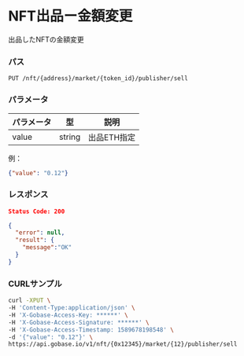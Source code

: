 # NFT出品ー金額変更

出品したNFTの金額変更

### パス
```
PUT /nft/{address}/market/{token_id}/publisher/sell
```

### パラメータ

|  パラメータ    |  型              | 説明                 |
| ------------ | ---------------- | ------------------- |
|  value       |  string          | 出品ETH指定          |

例：
```json
{"value": "0.12"}
```

### レスポンス
```json
Status Code: 200

{
  "error": null,
  "result": {
    "message":"OK"
  }
}
```

### CURLサンプル
```bash
curl -XPUT \
-H 'Content-Type:application/json' \
-H 'X-Gobase-Access-Key: ******' \
-H 'X-Gobase-Access-Signature: ******' \
-H 'X-Gobase-Access-Timestamp: 1589678198548' \
-d '{"value": "0.12"}' \
https://api.gobase.io/v1/nft/{0x12345}/market/{12}/publisher/sell
```
